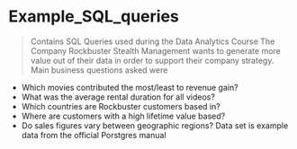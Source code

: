# Example_SQL_queries
> Contains SQL Queries used during the Data Analytics Course
The Company Rockbuster Stealth Management wants to generate more value out of their data in order to support their company strategy.
Main business questions asked were 
- Which movies contributed the most/least to revenue gain?
- What was the average rental duration for all videos?
- Which countries are Rockbuster customers based in?
- Where are customers with a high lifetime value based?
- Do sales figures vary between geographic regions?
Data set is example data from the official Porstgres manual
